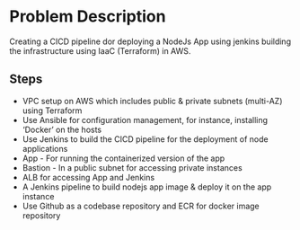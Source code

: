 # Problem Description
Creating a CICD pipeline dor deploying a NodeJs App using jenkins building the infrastructure using IaaC (Terraform) in AWS.

## Steps
- VPC setup on AWS which includes public & private subnets (multi-AZ) using Terraform
- Use Ansible for configuration management, for instance, installing ‘Docker’ on the hosts
- Use Jenkins to build the CICD pipeline for the deployment of node applications
- App - For running the containerized version of the app
- Bastion - In a public subnet for accessing private instances
- ALB for accessing App and Jenkins
- A Jenkins pipeline to build nodejs app image & deploy it on the app instance
- Use Github as a codebase repository and ECR for docker image repository